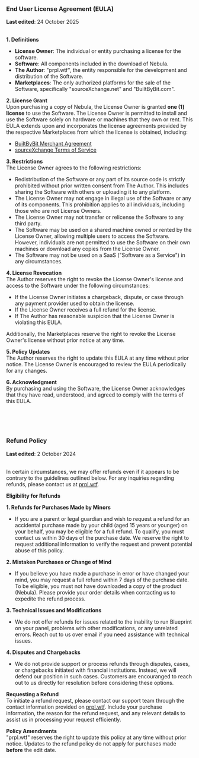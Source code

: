 ### End User License Agreement (EULA)
**Last edited**: 24 October 2025
<br><br>

**1. Definitions**
- **License Owner**: The individual or entity purchasing a license for the software.
- **Software**: All components included in the download of Nebula.
- **The Author**: "prpl.wtf", the entity responsible for the development and distribution of the Software.
- **Marketplaces**: The only authorized platforms for the sale of the Software, specifically "sourceXchange.net" and "BuiltByBit.com".

**2. License Grant**\
Upon purchasing a copy of Nebula, the License Owner is granted **one (1) license** to use the Software. The License Owner is permitted to install and use the Software solely on hardware or machines that they own or rent. This EULA extends upon and incorporates the license agreements provided by the respective Marketplaces from which the license is obtained, including:
- [BuiltByBit Merchant Agreement](https://builtbybit.com/wiki/merchant-agreement/)
- [sourceXchange Terms of Service](https://www.sourcexchange.net/terms-of-service)

**3. Restrictions**\
The License Owner agrees to the following restrictions:
- Redistribution of the Software or any part of its source code is strictly prohibited without prior written consent from The Author. This includes sharing the Software with others or uploading it to any platform.
- The License Owner may not engage in illegal use of the Software or any of its components. This prohibition applies to all individuals, including those who are not License Owners.
- The License Owner may not transfer or relicense the Software to any third party.
- The Software may be used on a shared machine owned or rented by the License Owner, allowing multiple users to access the Software. However, individuals are not permitted to use the Software on their own machines or download any copies from the License Owner.
- The Software may not be used on a SaaS ("Software as a Service") in any circumstances.

**4. License Revocation**\
The Author reserves the right to revoke the License Owner's license and access to the Software under the following circumstances:
- If the License Owner initiates a chargeback, dispute, or case through any payment provider used to obtain the license.
- If the License Owner receives a full refund for the license.
- If The Author has reasonable suspicion that the License Owner is violating this EULA.

Additionally, the Marketplaces reserve the right to revoke the License Owner's license without prior notice at any time.

**5. Policy Updates**\
The Author reserves the right to update this EULA at any time without prior notice. The License Owner is encouraged to review the EULA periodically for any changes.

**6. Acknowledgment**\
By purchasing and using the Software, the License Owner acknowledges that they have read, understood, and agreed to comply with the terms of this EULA.

<br><br><br>

### Refund Policy
**Last edited**: 2 October 2024
<br><br>

In certain circumstances, we may offer refunds even if it appears to be contrary to the guidelines outlined below. For any inquiries regarding refunds, please contact us at [prpl.wtf](https://prpl.wtf).

**Eligibility for Refunds**

**1. Refunds for Purchases Made by Minors**
- If you are a parent or legal guardian and wish to request a refund for an accidental purchase made by your child (aged 15 years or younger) on your behalf, you may be eligible for a full refund. To qualify, you must contact us within 30 days of the purchase date. We reserve the right to request additional information to verify the request and prevent potential abuse of this policy.

**2. Mistaken Purchases or Change of Mind**
- If you believe you have made a purchase in error or have changed your mind, you may request a full refund within 7 days of the purchase date. To be eligible, you must not have downloaded a copy of the product (Nebula). Please provide your order details when contacting us to expedite the refund process.

**3. Technical Issues and Modifications**
- We do not offer refunds for issues related to the inability to run Blueprint on your panel, problems with other modifications, or any unrelated errors. Reach out to us over email if you need assistance with technical issues.

**4. Disputes and Chargebacks**
- We do not provide support or process refunds through disputes, cases, or chargebacks initiated with financial institutions. Instead, we will defend our position in such cases. Customers are encouranged to reach out to us directly for resolution before considering these options.

**Requesting a Refund**\
To initiate a refund request, please contact our support team through the contact information provided on [prpl.wtf](https://prpl.wtf). Include your purchase information, the reason for the refund request, and any relevant details to assist us in processing your request efficiently.

**Policy Amendments**\
"prpl.wtf" reserves the right to update this policy at any time without prior notice. Updates to the refund policy do not apply for purchases made **before** the edit date.
